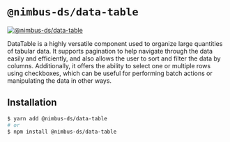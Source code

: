 # `@nimbus-ds/data-table`

[![@nimbus-ds/data-table](https://img.shields.io/npm/v/@nimbus-ds/data-table?label=%40nimbus-ds%2Fdata-table)](https://www.npmjs.com/package/@nimbus-ds/data-table)

DataTable is a highly versatile component used to organize large quantities of tabular data. It supports pagination to help navigate through the data easily and efficiently, and also allows the user to sort and filter the data by columns. Additionally, it offers the ability to select one or multiple rows using checkboxes, which can be useful for performing batch actions or manipulating the data in other ways.

## Installation

```sh
$ yarn add @nimbus-ds/data-table
# or
$ npm install @nimbus-ds/data-table
```
